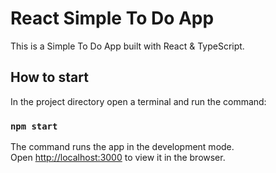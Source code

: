 # React Simple To Do App

This is a Simple To Do App built with React & TypeScript.

## How to start

In the project directory open a terminal and run the command:

### `npm start`

The command runs the app in the development mode.\
Open [http://localhost:3000](http://localhost:3000) to view it in the browser.
